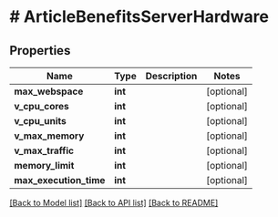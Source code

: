 # # ArticleBenefitsServerHardware

## Properties

Name | Type | Description | Notes
------------ | ------------- | ------------- | -------------
**max_webspace** | **int** |  | [optional]
**v_cpu_cores** | **int** |  | [optional]
**v_cpu_units** | **int** |  | [optional]
**v_max_memory** | **int** |  | [optional]
**v_max_traffic** | **int** |  | [optional]
**memory_limit** | **int** |  | [optional]
**max_execution_time** | **int** |  | [optional]

[[Back to Model list]](../../README.md#models) [[Back to API list]](../../README.md#endpoints) [[Back to README]](../../README.md)
